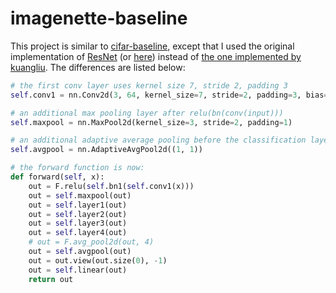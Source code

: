 # imagenette-baseline

This project is similar to [cifar-baseline](https://github.com/chrisliu298/cifar-baseline), except that I used the original implementation of [ResNet](https://arxiv.org/abs/1512.03385) (or [here](https://pytorch.org/vision/stable/models/resnet.html)) instead of [the one implemented by kuangliu](https://github.com/kuangliu/pytorch-cifar). The differences are listed below:

```python
# the first conv layer uses kernel size 7, stride 2, padding 3
self.conv1 = nn.Conv2d(3, 64, kernel_size=7, stride=2, padding=3, bias=False)

# an additional max pooling layer after relu(bn(conv(input)))
self.maxpool = nn.MaxPool2d(kernel_size=3, stride=2, padding=1)

# an additional adaptive average pooling before the classification layer
self.avgpool = nn.AdaptiveAvgPool2d((1, 1))

# the forward function is now:
def forward(self, x):
    out = F.relu(self.bn1(self.conv1(x)))
    out = self.maxpool(out)
    out = self.layer1(out)
    out = self.layer2(out)
    out = self.layer3(out)
    out = self.layer4(out)
    # out = F.avg_pool2d(out, 4)
    out = self.avgpool(out)
    out = out.view(out.size(0), -1)
    out = self.linear(out)
    return out
```
